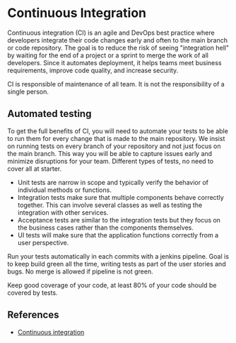 # Continuous Integration

Continuous integration (CI) is an agile and DevOps best practice where
developers integrate their code changes early and often to the main branch or
code repository. The goal is to reduce the risk of seeing "integration hell" by
waiting for the end of a project or a sprint to merge the work of all
developers. Since it automates deployment, it helps teams meet business
requirements, improve code quality, and increase security.

CI is responsible of maintenance of all team. It is not the responsibility of a
single person.

## Automated testing

To get the full benefits of CI, you will need to automate your tests to be able
to run them for every change that is made to the main repository. We insist on
running tests on every branch of your repository and not just focus on the main
branch. This way you will be able to capture issues early and minimize
disruptions for your team. Different types of tests, no need to cover all at
starter.

- Unit tests are narrow in scope and typically verify the behavior of
  individual methods or functions.
- Integration tests make sure that multiple components behave correctly
  together. This can involve several classes as well as testing the integration
  with other services.
- Acceptance tests are similar to the integration tests but they focus on the
  business cases rather than the components themselves.
- UI tests will make sure that the application functions correctly from a user
  perspective.

Run your tests automatically in each commits with a jenkins pipeline. Goal is to
keep build green all the time, writing tests as part of the user stories and
bugs. No merge is allowed if pipeline is not green.

Keep good coverage of your code, at least 80% of your code should be covered by
tests.

## References

- [Continuous integration](https://www.atlassian.com/continuous-delivery/continuous-integration)
